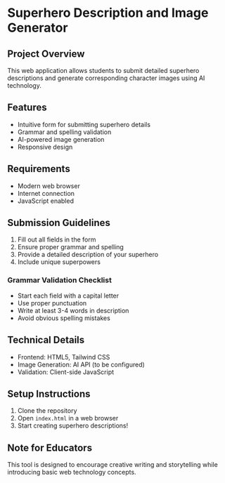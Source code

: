
# Superhero Description and Image Generator

## Project Overview
This web application allows students to submit detailed superhero descriptions and generate corresponding character images using AI technology.

## Features
- Intuitive form for submitting superhero details
- Grammar and spelling validation
- AI-powered image generation
- Responsive design

## Requirements
- Modern web browser
- Internet connection
- JavaScript enabled

## Submission Guidelines
1. Fill out all fields in the form
2. Ensure proper grammar and spelling
3. Provide a detailed description of your superhero
4. Include unique superpowers

### Grammar Validation Checklist
- Start each field with a capital letter
- Use proper punctuation
- Write at least 3-4 words in description
- Avoid obvious spelling mistakes

## Technical Details
- Frontend: HTML5, Tailwind CSS
- Image Generation: AI API (to be configured)
- Validation: Client-side JavaScript

## Setup Instructions
1. Clone the repository
2. Open `index.html` in a web browser
3. Start creating superhero descriptions!

## Note for Educators
This tool is designed to encourage creative writing and storytelling while introducing basic web technology concepts.
